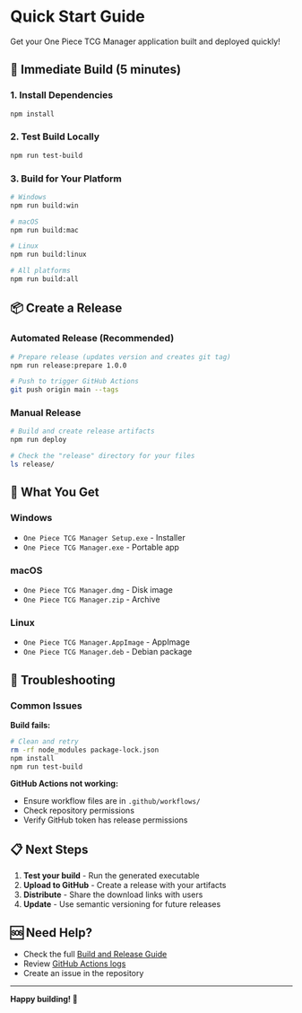 # Quick Start Guide

Get your One Piece TCG Manager application built and deployed quickly!

## 🚀 Immediate Build (5 minutes)

### 1. Install Dependencies
```bash
npm install
```

### 2. Test Build Locally
```bash
npm run test-build
```

### 3. Build for Your Platform
```bash
# Windows
npm run build:win

# macOS
npm run build:mac

# Linux
npm run build:linux

# All platforms
npm run build:all
```

## 📦 Create a Release

### Automated Release (Recommended)
```bash
# Prepare release (updates version and creates git tag)
npm run release:prepare 1.0.0

# Push to trigger GitHub Actions
git push origin main --tags
```

### Manual Release
```bash
# Build and create release artifacts
npm run deploy

# Check the "release" directory for your files
ls release/
```

## 🎯 What You Get

### Windows
- `One Piece TCG Manager Setup.exe` - Installer
- `One Piece TCG Manager.exe` - Portable app

### macOS
- `One Piece TCG Manager.dmg` - Disk image
- `One Piece TCG Manager.zip` - Archive

### Linux
- `One Piece TCG Manager.AppImage` - AppImage
- `One Piece TCG Manager.deb` - Debian package

## 🔧 Troubleshooting

### Common Issues

**Build fails:**
```bash
# Clean and retry
rm -rf node_modules package-lock.json
npm install
npm run test-build
```

**GitHub Actions not working:**
- Ensure workflow files are in `.github/workflows/`
- Check repository permissions
- Verify GitHub token has release permissions

## 📋 Next Steps

1. **Test your build** - Run the generated executable
2. **Upload to GitHub** - Create a release with your artifacts
3. **Distribute** - Share the download links with users
4. **Update** - Use semantic versioning for future releases

## 🆘 Need Help?

- Check the full [Build and Release Guide](BUILD_AND_RELEASE.md)
- Review [GitHub Actions logs](https://github.com/your-username/onepiece-tcg.online/actions)
- Create an issue in the repository

---

**Happy building! 🎉** 
